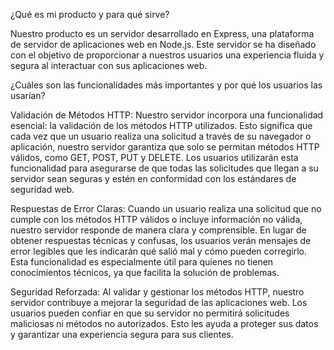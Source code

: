 ¿Qué es mi producto y para qué sirve?

Nuestro producto es un servidor desarrollado en Express, una plataforma de servidor de aplicaciones web en Node.js. Este servidor se ha diseñado con el objetivo de proporcionar a nuestros usuarios una experiencia fluida y segura al interactuar con sus aplicaciones web.

¿Cuáles son las funcionalidades más importantes y por qué los usuarios las usarían?

Validación de Métodos HTTP: Nuestro servidor incorpora una funcionalidad esencial: la validación de los métodos HTTP utilizados. Esto significa que cada vez que un usuario realiza una solicitud a través de su navegador o aplicación, nuestro servidor garantiza que solo se permitan métodos HTTP válidos, como GET, POST, PUT y DELETE. Los usuarios utilizarán esta funcionalidad para asegurarse de que todas las solicitudes que llegan a su servidor sean seguras y estén en conformidad con los estándares de seguridad web.

Respuestas de Error Claras: Cuando un usuario realiza una solicitud que no cumple con los métodos HTTP válidos o incluye información no válida, nuestro servidor responde de manera clara y comprensible. En lugar de obtener respuestas técnicas y confusas, los usuarios verán mensajes de error legibles que les indicarán qué salió mal y cómo pueden corregirlo. Esta funcionalidad es especialmente útil para quienes no tienen conocimientos técnicos, ya que facilita la solución de problemas.

Seguridad Reforzada: Al validar y gestionar los métodos HTTP, nuestro servidor contribuye a mejorar la seguridad de las aplicaciones web. Los usuarios pueden confiar en que su servidor no permitirá solicitudes maliciosas ni métodos no autorizados. Esto les ayuda a proteger sus datos y garantizar una experiencia segura para sus clientes.